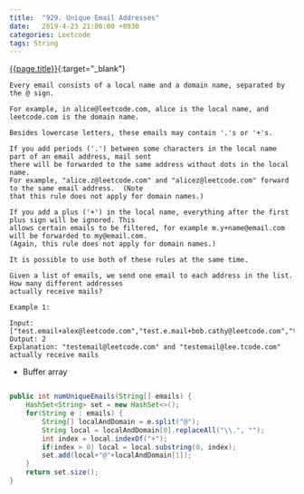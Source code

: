 ```yaml
---
title:  "929. Unique Email Addresses"
date:   2019-4-23 21:06:00 +0930
categories: Leetcode
tags: String
---
```


[{{page.title}}](https://leetcode.com/problems/unique-email-addresses/){:target="_blank"}

    Every email consists of a local name and a domain name, separated by the @ sign.

    For example, in alice@leetcode.com, alice is the local name, and leetcode.com is the domain name.

    Besides lowercase letters, these emails may contain '.'s or '+'s.

    If you add periods ('.') between some characters in the local name part of an email address, mail sent
    there will be forwarded to the same address without dots in the local name.
    For example, "alice.z@leetcode.com" and "alicez@leetcode.com" forward to the same email address.  (Note
    that this rule does not apply for domain names.)

    If you add a plus ('+') in the local name, everything after the first plus sign will be ignored. This
    allows certain emails to be filtered, for example m.y+name@email.com will be forwarded to my@email.com.
    (Again, this rule does not apply for domain names.)

    It is possible to use both of these rules at the same time.

    Given a list of emails, we send one email to each address in the list.  How many different addresses
    actually receive mails?

    Example 1:

    Input: ["test.email+alex@leetcode.com","test.e.mail+bob.cathy@leetcode.com","testemail+david@lee.tcode.com"]
    Output: 2
    Explanation: "testemail@leetcode.com" and "testemail@lee.tcode.com" actually receive mails


* Buffer array

```java

public int numUniqueEmails(String[] emails) {
    HashSet<String> set = new HashSet<>();
    for(String e : emails) {
        String[] localAndDomain = e.split("@");
        String local = localAndDomain[0].replaceAll("\\.", "");
        int index = local.indexOf("+");
        if(index > 0) local = local.substring(0, index);
        set.add(local+"@"+localAndDomain[1]);
    }
    return set.size();
}
```
